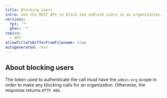 ```yaml
---
title: Blocking users
intro: Use the REST API to block and unblock users in an organization.
versions:
  fpt: '*'
  ghec: '*'
topics:
  - API
allowTitleToDifferFromFilename: true
autogenerated: rest
---
```


## About blocking users

The token used to authenticate the call must have the `admin:org` scope in order to make any blocking calls for an organization. Otherwise, the response returns `HTTP 404`.

<!-- Content after this section is automatically generated -->
